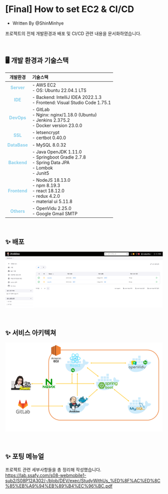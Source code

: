 # [Final] How to set EC2 & CI/CD

- Written By @ShinMinhye  

프로젝트의 전체 개발환경과 배포 및 CI/CD 관련 내용을 문서화하였습니다.

<br>

## **🖥️ 개발 환경과 기술스택**


|개발환경|기술스택|
|:--------------------:|:-------------------------|
| <span style="color:skyblue">**Server** | - AWS EC2<br>- OS: Ubuntu 22.04.1 LTS |
| <span style="color:skyblue">**IDE** | - Backend: IntelliJ IDEA 2022.1.3<br>- Frontend: Visual Studio Code 1.75.1 |
| <span style="color:skyblue">**DevOps** | - GitLab<br>- Nginx: nginx/1.18.0 (Ubuntu)<br>- Jenkins 2.375.2<br>- Docker version 23.0.0 |
| <span style="color:skyblue">**SSL** | - letsencrypt<br>- certbot 0.40.0 |
| <span style="color:skyblue">**DataBase** | - MySQL 8.0.32 |
| <span style="color:skyblue">**Backend** | - Java OpenJDK 1.11.0<br>- Springboot Gradle 2.7.8<br>- Spring Data JPA<br>- Lombok<br>- Junit5 |
| <span style="color:skyblue">**Frontend** | - NodeJS 18.13.0<br>- npm 8.19.3<br>- react 18.12.0<br>- redux 4.2.0<br>- material ui 5.11.8 |
| <span style="color:skyblue">**Others** | - OpenVidu 2.25.0<br>- Google Gmail SMTP |
  
<br>

## ✨ 배포


![젠킨스목록](./image/1_젠킨스목록.png)

<br>

## ✨ 서비스 아키텍쳐


![아키텍쳐](./image/2_아키텍쳐.png)

<br>

## ✨ 포팅 메뉴얼


프로젝트 관련 세부사항들을 총 정리해 작성했습니다.  
https://lab.ssafy.com/s08-webmobile1-sub2/S08P12A302/-/blob/DEV/exec/StudyWithUs_%ED%8F%AC%ED%8C%85%EB%A9%94%EB%89%B4%EC%96%BC.pdf